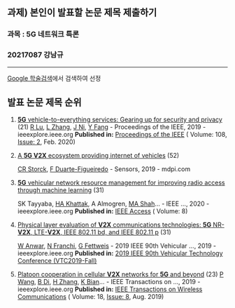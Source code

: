 ## 과제) 본인이 발표할 논문 제목 제출하기



### 과목 : 5G 네트워크 특론

### 20217087	강남규

---

[Google 학술검색](https://scholar.google.co.kr/)에서 검색하여 선정



발표 논문 제목 순위
--



1. [**5G** vehicle-to-everything services: Gearing up for security and privacy](https://ieeexplore.ieee.org/abstract/document/8897696/) (21)
   [R Lu](https://scholar.google.co.kr/citations?user=DeBXK0UAAAAJ&hl=ko&oi=sra), [L Zhang](https://scholar.google.co.kr/citations?user=Umj-GRAAAAAJ&hl=ko&oi=sra), [J Ni](https://scholar.google.co.kr/citations?user=k5z2mOMAAAAJ&hl=ko&oi=sra), [Y Fang](https://scholar.google.co.kr/citations?user=dJgRKmwAAAAJ&hl=ko&oi=sra) - Proceedings of the IEEE, 2019 - ieeexplore.ieee.org
   **Published in:** [Proceedings of the IEEE](https://ieeexplore.ieee.org/xpl/RecentIssue.jsp?punumber=5) ( Volume: 108, [Issue: 2](https://ieeexplore.ieee.org/xpl/tocresult.jsp?isnumber=8967317), Feb. 2020)



2. [A **5G V2X** ecosystem providing internet of vehicles](https://www.mdpi.com/1424-8220/19/3/550) (52)

   [CR Storck](https://scholar.google.co.kr/citations?user=dpZupswAAAAJ&hl=ko&oi=sra), [F Duarte-Figueiredo](https://scholar.google.co.kr/citations?user=Vm4aW8gAAAAJ&hl=ko&oi=sra) - Sensors, 2019 - mdpi.com

   

3. [**5G** vehicular network resource management for improving radio access through machine learning](https://ieeexplore.ieee.org/abstract/document/8951149/) (31)

   SK Tayyaba, [HA Khattak](https://scholar.google.co.kr/citations?user=dyEt0FUAAAAJ&hl=ko&oi=sra), A Almogren, [MA Shah](https://scholar.google.co.kr/citations?user=bzj3D1oAAAAJ&hl=ko&oi=sra)… - IEEE …, 2020 - ieeexplore.ieee.org
   **Published in:** [IEEE Access](https://ieeexplore.ieee.org/xpl/RecentIssue.jsp?punumber=6287639) ( Volume: 8)

   

4. [Physical layer evaluation of **V2X** communications technologies: **5G** NR-**V2X**, LTE-**V2X**, IEEE 802.11 bd, and IEEE 802.11 p](https://ieeexplore.ieee.org/abstract/document/8891313/) (31)

   [W Anwar](https://scholar.google.co.kr/citations?user=rbFTPeQAAAAJ&hl=ko&oi=sra), [N Franchi](https://scholar.google.co.kr/citations?user=R_Gkd3MAAAAJ&hl=ko&oi=sra), [G Fettweis](https://scholar.google.co.kr/citations?user=qUwSsMwAAAAJ&hl=ko&oi=sra) - 2019 IEEE 90th Vehicular …, 2019 - ieeexplore.ieee.org
   **Published in:** [2019 IEEE 90th Vehicular Technology Conference (VTC2019-Fall)](https://ieeexplore.ieee.org/xpl/conhome/8888152/proceeding)
   
   
   
5. [Platoon cooperation in cellular **V2X** networks for **5G** and beyond](https://ieeexplore.ieee.org/abstract/document/8731978/) (23)
   [P Wang](https://scholar.google.co.kr/citations?user=4bBL9BkAAAAJ&hl=ko&oi=sra), [B Di](https://scholar.google.co.kr/citations?user=s1sqzeoAAAAJ&hl=ko&oi=sra), [H Zhang](https://scholar.google.co.kr/citations?user=oMuKmN0AAAAJ&hl=ko&oi=sra), [K Bian](https://scholar.google.co.kr/citations?user=P8WKqa4AAAAJ&hl=ko&oi=sra)… - IEEE Transactions on …, 2019 - ieeexplore.ieee.org
   **Published in:** [IEEE Transactions on Wireless Communications](https://ieeexplore.ieee.org/xpl/RecentIssue.jsp?punumber=7693) ( Volume: 18, [Issue: 8](https://ieeexplore.ieee.org/xpl/tocresult.jsp?isnumber=8794662), Aug. 2019)